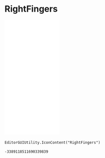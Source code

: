 # RightFingers
![](/img/RightFingers.png)

``` CSharp
EditorGUIUtility.IconContent("RightFingers")
```
```
-3389118511690339839
```

